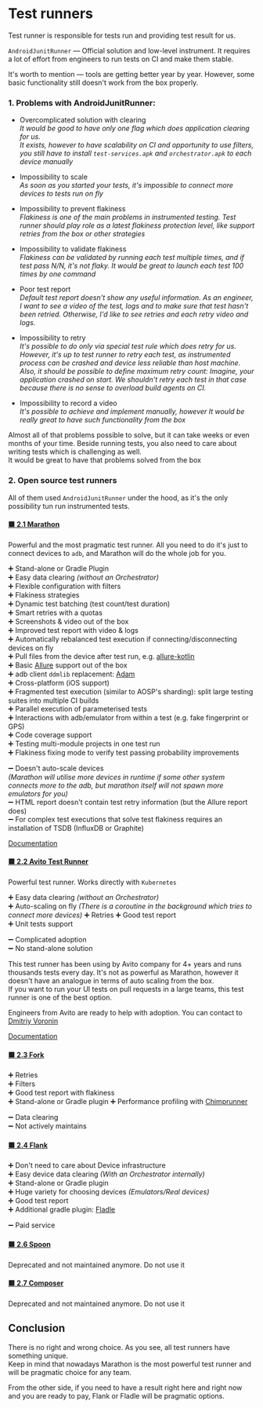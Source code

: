 # Test runners

Test runner is responsible for tests run and providing test result for us.

`AndroidJunitRunner` — Official solution and low-level instrument. It requires a lot of effort from engineers to run
tests on CI and make them stable.

It's worth to mention — tools are getting better year by year. However, some basic functionality still doesn't work from
the box properly.

### 1. Problems with AndroidJunitRunner:

* Overcomplicated solution with clearing
  <br>
  _It would be good to have only one flag which does application clearing for us.
  <br>
  It exists, however to have scalability on CI and opportunity to use filters, you still have to
  install `test-services.apk` and `orchestrator.apk` to each device manually_


* Impossibility to scale
  <br>
  _As soon as you started your tests, it's impossible to connect more devices to tests run on fly_

* Impossibility to prevent flakiness
  <br>
  _Flakiness is one of the main problems in instrumented testing. Test runner should play role as a latest flakiness
  protection level, like support retries from the box or other strategies_

* Impossibility to validate flakiness
  <br>
  _Flakiness can be validated by running each test multiple times, and if test pass N/N, it's not flaky. It would be
  great to launch each test 100 times by one command_

* Poor test report
  <br>
  _Default test report doesn't show any useful information. As an engineer, I want to see a video of the test, logs and
  to make sure that test hasn't been retried. Otherwise, I'd like to see retries and each retry video and logs._

* Impossibility to retry
  <br>
  _It's possible to do only via special test rule which does retry for us. However, it's up to test runner to retry each
  test, as instrumented process can be crashed and device less reliable than host machine._
  <br>
  _Also, it should be possible to define maximum retry count: Imagine, your application crashed on start. We shouldn't
  retry each test in that case because there is no sense to overload build agents on CI._


* Impossibility to record a video
  <br>
  _It's possible to achieve and implement manually, however It would be really great to have such functionality from the
  box_

Almost all of that problems possible to solve, but it can take weeks or even months of your time. Beside running tests,
you also need to care about writing tests which is challenging as well.
<br>
It would be great to have that problems solved from the box

### 2. Open source test runners

All of them used `AndroidJunitRunner` under the hood, as it's the only possibility tun run instrumented tests.

#### [:green_square: 2.1 Marathon](https://github.com/MarathonLabs/marathon)

Powerful and the most pragmatic test runner. All you need to do it's just to connect devices to `adb`, and Marathon will
do the whole job for you.

➕ Stand-alone or Gradle Plugin <br>
➕ Easy data clearing _(without an Orchestrator)_ <br>
➕ Flexible configuration with filters <br>
➕ Flakiness strategies <br>
➕ Dynamic test batching (test count/test duration) <br>
➕ Smart retries with a quotas <br>
➕ Screenshots & video out of the box <br>
➕ Improved test report with video & logs <br>
➕ Automatically rebalanced test execution if connecting/disconnecting devices on fly <br>
➕ Pull files from the device after test run,
e.g. [allure-kotlin](https://github.com/allure-framework/allure-kotlin) <br>
➕ Basic [Allure](https://github.com/allure-framework) support out of the box <br>
➕ adb client `ddmlib` replacement: [Adam](https://github.com/Malinskiy/adam) <br>
➕ Cross-platform (iOS support) <br>
➕ Fragmented test execution (similar to AOSP's sharding): split large testing suites into multiple CI builds <br>
➕ Parallel execution of parameterised tests <br>
➕ Interactions with adb/emulator from within a test (e.g. fake fingerprint or GPS) <br>
➕ Code coverage support <br>
➕ Testing multi-module projects in one test run <br>
➕ Flakiness fixing mode to verify test passing probability improvements <br>

➖ Doesn't auto-scale devices <br>
_(Marathon will utilise more devices in runtime if some other system connects more to the adb, but marathon itself will
not spawn more emulators for you)_<br>
➖ HTML report doesn't contain test retry information (but the Allure report does) <br>
➖ For complex test executions that solve test flakiness requires an installation of TSDB (InfluxDB or Graphite) <br>

[Documentation](https://marathonlabs.github.io/marathon/)

#### [:green_square: 2.2 Avito Test Runner](https://github.com/avito-tech/avito-android/tree/develop/subprojects/test-runner)

Powerful test runner. Works directly with `Kubernetes`

➕ Easy data clearing _(without an Orchestrator)_ <br>
➕ Auto-scaling on fly _(There is a coroutine in the background which tries to connect more devices)_
➕ Retries
➕ Good test report <br>
➕ Unit tests support <br>

➖ Complicated adoption <br>
➖ No stand-alone solution

This test runner has been using by Avito company for 4+ years and runs thousands tests every day. It's not as powerful
as Marathon, however it doesn't have an analogue in terms of auto scaling from the box.<br>
If you want to run your UI tests on pull requests in a large teams, this test runner is one of the best option.

Engineers from Avito are ready to help with adoption. You can contact to [Dmitriy Voronin](https://github.com/dsvoronin)

[Documentation](https://avito-tech.github.io/avito-android/test_runner/TestRunner/)

#### [:green_square: 2.3 Fork](https://github.com/shazam/fork)

➕ Retries <br>
➕ Filters <br>
➕ Good test report with flakiness <br>
➕ Stand-alone or Gradle plugin
➕ Performance profiling with [Chimprunner](https://github.com/shazam/fork#chimprunner)

➖ Data clearing <br>
➖ Not actively maintains <br>

#### [:green_square: 2.4 Flank](https://github.com/Flank/flank)

➕ Don't need to care about Device infrastructure<br>
➕ Easy device data clearing _(With an Orchestrator internally)_<br>
➕ Stand-alone or Gradle plugin<br>
➕ Huge variety for choosing devices _(Emulators/Real devices)_<br>
➕ Good test report <br>
➕ Additional gradle plugin: [Fladle](https://github.com/runningcode/fladle)<br>

➖ Paid service<br>



#### [:red_square: 2.6 Spoon](https://github.com/square/spoon)

Deprecated and not maintained anymore. Do not use it

#### [:red_square: 2.7 Composer](https://github.com/gojuno/composer)

Deprecated and not maintained anymore. Do not use it

## Conclusion
There is no right and wrong choice. As you see, all test runners have something unique.
<br>Keep in mind that nowadays Marathon is the most powerful test runner and will be pragmatic choice for any team.

From the other side, if you need to have a result right here and right now and you are ready to pay, Flank or Fladle will be pragmatic options.